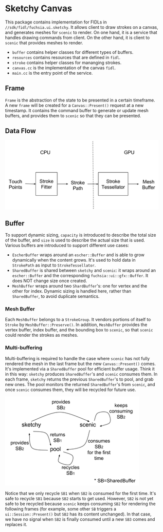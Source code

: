 # Sketchy Canvas

This package contains implementation for FIDLs in `//sdk/fidl/fuchsia.ui.sketchy`. It allows client to draw strokes on a canvas, and generates meshes for `scenic` to render. On one hand, it is a service that handles drawing commands from client. On the other hand, it is client to `scenic` that provides meshes to render.

* `buffer` contains helper classes for different types of buffers.
* `resources` contains resources that are defined in `fidl`.
* `stroke` contains helper classes for mananging strokes.
* `canvas.cc` is the implementation of the canvas `fidl`.
* `main.cc` is the entry point of the service.

## Frame

`Frame` is the abstraction of the state to be presented in a certain timeframe. A new `frame` will be created for a `Canvas::Present()` request at a new timestamp. It contains the command buffer to generate or update mesh buffers, and provides them to `scenic` so that they can be presented.

## Data Flow

![](docs/data-flow.png)

## Buffer

To support dynamic sizing, `capacity` is introduced to describe the total size of the buffer, and `size` is used to describe the actual size that is used. Various buffers are introduced to support different use cases:

* `EscherBuffer` wraps around an `escher::Buffer` and is able to grow dynamically when the content grows. It's used to hold data in `StrokePath` as input to `StrokeTessellator`.
* `SharedBuffer` is shared between `sketchy` and `scenic`: it wraps around an `escher::Buffer` and the corresponding `fuchsia::ui::gfx::Buffer`. It does NOT change size once created.
* `MeshBuffer` wraps around two `ShardBuffer`'s: one for vertex and the other for index. Dynamic sizing is handled here, rather than `SharedBuffer`, to avoid duplicate semantics.

### Mesh Buffer

Each `MeshBuffer` belongs to a `StrokeGroup`. It vendors portions of itself to `Stroke` by `MeshBuffer::Preserve()`. In addition, `MeshBuffer` provides the vertex buffer, index buffer, and the bounding box to `scenic`, so that `scenic` could render the strokes as meshes.

### Multi-buffering

Multi-buffering is required to handle the case where `scenic` has not fully rendered the mesh in the last frame but the new `Canvas::Present()` comes. It's implemented via a `SharedBuffer` pool for efficient buffer usage. Think it in this way: `sketchy` produces `SharedBuffer`'s and `scenic` consumes them. In each frame, `sketchy` returns the previous `SharedBuffer`'s to pool, and grab new ones. The pool monitors the returned `SharedBuffer`'s from `scenic`, and once `scenic` consumes them, they will be recycled for future use.

![](docs/multi-buffering.png)

Notice that we only recycle `SB1` when `SB2` is consumed for the first time. It's safe to recycle `SB1` because `SB2` starts to get used. However, `SB2` is not yet safe to be recycled because `scenic` keeps consuming `SB2` for rendering the following frames (for example, some other `SB` triggers a `ui::Session::Present()` but `SB2` has its content unchanged). In that case, we have no signal when `SB2` is finally consumed until a new `SB3` comes and replaces it.
